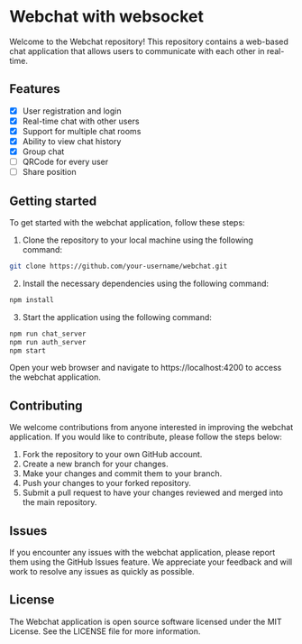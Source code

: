 # Webchat with websocket
Welcome to the Webchat repository! This repository contains a web-based chat application that allows users to communicate with each other in real-time.

## Features
- [x] User registration and login
- [x] Real-time chat with other users
- [x] Support for multiple chat rooms
- [x] Ability to view chat history
- [x] Group chat
- [ ] QRCode for every user
- [ ] Share position

## Getting started
To get started with the webchat application, follow these steps:
1. Clone the repository to your local machine using the following command: 
  ```bash
  git clone https://github.com/your-username/webchat.git
  ```
2. Install the necessary dependencies using the following command:
  ```bash
  npm install
 ```
3. Start the application using the following command:
  ```bash
  npm run chat_server
  npm run auth_server
  npm start
  ```
Open your web browser and navigate to https://localhost:4200 to access the webchat application.

## Contributing
We welcome contributions from anyone interested in improving the webchat application. If you would like to contribute, please follow the steps below:
1. Fork the repository to your own GitHub account.
1. Create a new branch for your changes.
1. Make your changes and commit them to your branch.
1. Push your changes to your forked repository.
1. Submit a pull request to have your changes reviewed and merged into the main repository.
## Issues
If you encounter any issues with the webchat application, please report them using the GitHub Issues feature. We appreciate your feedback and will work to resolve any issues as quickly as possible.
## License
The Webchat application is open source software licensed under the MIT License. See the LICENSE file for more information.
